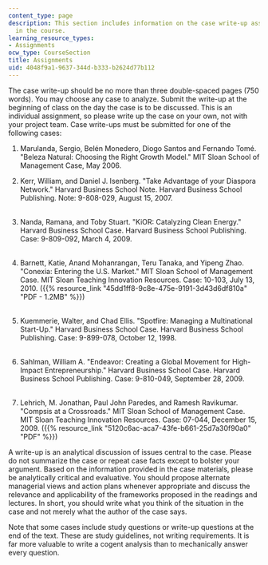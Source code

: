```yaml
---
content_type: page
description: This section includes information on the case write-up assigned to students
  in the course.
learning_resource_types:
- Assignments
ocw_type: CourseSection
title: Assignments
uid: 4048f9a1-9637-344d-b333-b2624d77b112
---
```


The case write-up should be no more than three double-spaced pages (750 words). You may choose any case to analyze. Submit the write-up at the beginning of class on the day the case is to be discussed. This is an individual assignment, so please write up the case on your own, not with your project team. Case write-ups must be submitted for one of the following cases:

1.  Marulanda, Sergio, Belén Monedero, Diogo Santos and Fernando Tomé. "Beleza Natural: Choosing the Right Growth Model." MIT Sloan School of Management Case, May 2006.  
      
    
2.  Kerr, William, and Daniel J. Isenberg. "Take Advantage of your Diaspora Network." Harvard Business School Note. Harvard Business School Publishing. Note: 9-808-029, August 15, 2007.  
     
3.  Nanda, Ramana, and Toby Stuart. "KiOR: Catalyzing Clean Energy." Harvard Business School Case. Harvard Business School Publishing. Case: 9-809-092, March 4, 2009.  
     
4.  Barnett, Katie, Anand Mohanrangan, Teru Tanaka, and Yipeng Zhao. "Conexia: Entering the U.S. Market." MIT Sloan School of Management Case. MIT Sloan Teaching Innovation Resources. Case: 10-103, July 13, 2010. ({{% resource_link "45dd1ff8-9c8e-475e-9191-3d43d6df810a" "PDF - 1.2MB" %}})  
     
5.  Kuemmerie, Walter, and Chad Ellis. "Spotfire: Managing a Multinational Start-Up." Harvard Business School Case. Harvard Business School Publishing. Case: 9-899-078, October 12, 1998.  
     
6.  Sahlman, William A. "Endeavor: Creating a Global Movement for High-Impact Entrepreneurship." Harvard Business School Case. Harvard Business School Publishing. Case: 9-810-049, September 28, 2009.  
     
7.  Lehrich, M. Jonathan, Paul John Paredes, and Ramesh Ravikumar. "Compsis at a Crossroads." MIT Sloan School of Management Case. MIT Sloan Teaching Innovation Resources. Case: 07-044, December 15, 2009. ({{% resource_link "5120c6ac-aca7-43fe-b661-25d7a30f90a0" "PDF" %}})

A write-up is an analytical discussion of issues central to the case. Please do not summarize the case or repeat case facts except to bolster your argument. Based on the information provided in the case materials, please be analytically critical and evaluative. You should propose alternate managerial views and action plans whenever appropriate and discuss the relevance and applicability of the frameworks proposed in the readings and lectures. In short, you should write what you think of the situation in the case and not merely what the author of the case says.

Note that some cases include study questions or write-up questions at the end of the text. These are study guidelines, not writing requirements. It is far more valuable to write a cogent analysis than to mechanically answer every question.
